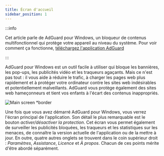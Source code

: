 ```yaml
---
title: Écran d'accueil
sidebar_position: 1
---
```


:::info

Cet article parle de AdGuard pour Windows, un bloqueur de contenus multifonctionnel qui protège votre appareil au niveau du système. Pour voir comment ça fonctionne, [téléchargez l'application AdGuard](https://agrd.io/download-kb-adblock)

:::

AdGuard pour Windows est un outil facile à utiliser qui bloque les bannières, les pop-ups, les publicités vidéo et les traqueurs agaçants. Mais ce n'est pas tout : il vous aide à réduire le trafic, à charger les pages web plus rapidement et à protéger votre ordinateur contre les sites web indésirables et potentiellement malveillants. AdGuard vous protège également des sites web hameçonneurs et tient vos enfants à l'écart des contenus inappropriés.

![Main screen \*border](https://cdn.adtidy.org/content/kb/ad_blocker/windows/overview/main_screen_en.png)

Une fois que vous avez démarré AdGuard pour Windows, vous verrez l'écran principal de l'application. Son détail le plus remarquable est le bouton _activer/désactiver la protection_. Cet écran vous permet également de surveiller les publicités bloquées, les traqueurs et les statistiques sur les menaces, de connaître la version actuelle de l'application ou de la mettre à jour. En outre, quatre autres onglets se trouvent dans le coin supérieur droit : _Paramètres_, _Assistance_, _Licence_ et _À propos_. Chacun de ces points mérite d'être abordé séparément.
